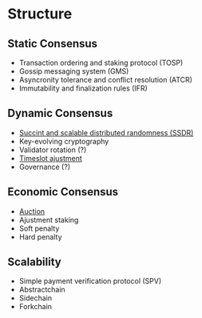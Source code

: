 # Structure

## Static Consensus
- Transaction ordering and staking protocol (TOSP)
- Gossip messaging system (GMS)
- Asyncronity tolerance and conflict resolution (ATCR)
- Immutability and finalization rules (IFR)

## Dynamic Consensus
- [Succint and scalable distributed randomness (SSDR)](random.md)
- Key-evolving cryptography
- Validator rotation (?)
- [Timeslot ajustment](timeslot_ajustment.md)
- Governance (?)

## Economic Consensus
- [Auction](auction.md)
- Ajustment staking
- Soft penalty
- Hard penalty

## Scalability
- Simple payment verification protocol (SPV)
- Abstractchain
- Sidechain
- Forkchain
